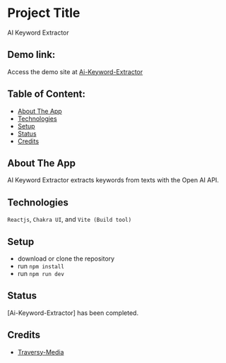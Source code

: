 # Project Title

AI Keyword Extractor

## Demo link:

Access the demo site at [Ai-Keyword-Extractor](https://aikeywordextractor-devaandrew.netlify.app)

## Table of Content:

- [About The App](#about-the-app)
- [Technologies](#technologies)
- [Setup](#setup)
- [Status](#status)
- [Credits](#credits)

## About The App

AI Keyword Extractor extracts keywords from texts with the Open AI API.

## Technologies

`Reactjs`, `Chakra UI`, and `Vite (Build tool)`

## Setup

- download or clone the repository
- run `npm install`
- run `npm run dev`

## Status

[Ai-Keyword-Extractor] has been completed.

## Credits

- [Traversy-Media](https://www.traversymedia.com/)
